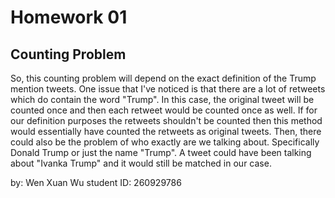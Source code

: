 # Homework 01

## Counting Problem
So, this counting problem will depend on the exact definition of the Trump mention tweets.
One issue that I've noticed is that there are a lot of retweets which do contain the word "Trump". In this case, the original tweet will be counted once and then each retweet would be counted once as well. If for our definition purposes the retweets shouldn't be counted then this method would essentially have counted the retweets as original tweets.
Then, there could also be the problem of who exactly are we talking about. Specifically Donald Trump or just the name "Trump". A tweet could have been talking about "Ivanka Trump" and it would still be matched in our case.


by: Wen Xuan Wu
student ID: 260929786